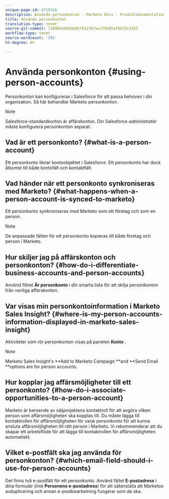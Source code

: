 ```yaml
---
unique-page-id: 4719316
description: Använda personkonton - Marketo Docs - Produktdokumentation
title: Använda personkonton
translation-type: tm+mt
source-git-commit: 728066ab05de82f6123bfaa1f0b05af8632e32b2
workflow-type: tm+mt
source-wordcount: '291'
ht-degree: 0%

---
```



# Använda personkonton {#using-person-accounts}

Personkonton kan konfigureras i Salesforce för att passa behoven i din organisation. Så här behandlar Marketo personkonton.

>[!NOTE]
>
>Salesforce-standardkonton är affärskonton. Din Salesforce-administratör måste konfigurera personkonton separat.

## Vad är ett personkonto? {#what-is-a-person-account}

Ett personkonto liknar kontoobjektet i Salesforce. Ett personkonto har dock åtkomst till både kontofält och kontaktfält.

## Vad händer när ett personkonto synkroniseras med Marketo? {#what-happens-when-a-person-account-is-synced-to-marketo}

Ett personkonto synkroniseras med Marketo som ett företag och som en person.

>[!NOTE]
>
>De anpassade fälten för ett personkonto kopieras till både företag och person i Marketo.

## Hur skiljer jag på affärskonton och personkonton? {#how-do-i-differentiate-business-accounts-and-person-accounts}

Använd filtret **Är personkonto** i din smarta lista för att skilja personkonton från vanliga affärskonton.

## Var visas min personkontoinformation i Marketo Sales Insight? {#where-is-my-person-accounts-information-displayed-in-marketo-sales-insight}

Aktiviteter som rör personkonton visas på panelen **Konto** .

>[!NOTE]
>
>Marketo Sales Insight&#39;s **Add to Marketo Campaign **and **Send Email **options are for person accounts.

## Hur kopplar jag affärsmöjligheter till ett personkonto? {#how-do-i-associate-opportunities-to-a-person-account}

Marketo är beroende av säljprojektens kontaktroll för att avgöra vilken person som affärsmöjligheten ska kopplas till. Du måste lägga till kontaktrollen för affärsmöjligheten för varje personkonto för att kunna ansluta affärsmöjligheten till rätt person i Marketo. Vi rekommenderar att du skapar ett arbetsflöde för att lägga till kontaktrollen för affärsmöjligheten automatiskt.

## Vilket e-postfält ska jag använda för personkonton? {#which-email-field-should-i-use-for-person-accounts}

Det finns två e-postfält för ett personkonto. Använd fältet **E-postadress** i dina formulär (inte **Personens e-postadress**) för att säkerställa att Marketos avduplicering och annan e-postbearbetning fungerar som de ska.
